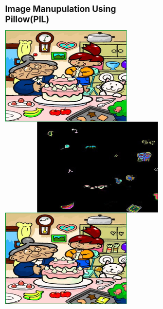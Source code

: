 # Image Manupulation Using Pillow(PIL)

<img align="left" width="400" height="300" src="https://github.com/smrnjeet222/Python_Apps/blob/master/FindDifferenceGame/1.jpg">
<br><br>
<br><br>
<br><br>

<img align="right" width="400" height="300" src="https://github.com/smrnjeet222/Python_Apps/blob/master/FindDifferenceGame/differences.jpg">
<br><br><br><br><br><br>
<br><br>
             
<img align="left" width="400" height="300" src="https://github.com/smrnjeet222/Python_Apps/blob/master/FindDifferenceGame/2.jpg">
